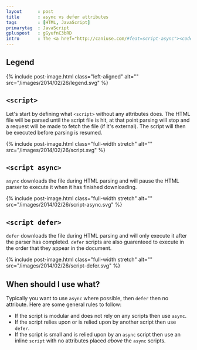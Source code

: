 ```yaml
---
layout      : post
title       : async vs defer attributes
tags        : [HTML, JavaScript]
primarytag  : JavaScript
gpluspost   : gGyufnC3bRD
intro       : The <a href="http://caniuse.com/#feat=script-async"><code>async</code></a> and <a href="http://caniuse.com/script-defer"><code>defer</code></a> attributes for the <code>&lt;script&gt;</code> element have great support now, so it's time to learn exactly what they do!
---
```


## Legend

{% include post-image.html class="left-aligned" alt="" src="/images/2014/02/26/legend.svg" %}

<div class="clear"><!----></div>



## `<script>`

Let's start by defining what `<script>` without any attributes does. The HTML file will be parsed until the script file is hit, at that point parsing will stop and a request will be made to fetch the file (if it's external). The script will then be executed before parsing is resumed.

{% include post-image.html class="full-width stretch" alt="" src="/images/2014/02/26/script.svg" %}



## `<script async>`

`async` downloads the file during HTML parsing and will pause the HTML parser to execute it when it has finished downloading.

{% include post-image.html class="full-width stretch" alt="" src="/images/2014/02/26/script-async.svg" %}



## `<script defer>`

`defer` downloads the file during HTML parsing and will only execute it after the parser has completed. `defer` scripts are also guarenteed to execute in the order that they appear in the document.

{% include post-image.html class="full-width stretch" alt="" src="/images/2014/02/26/script-defer.svg" %}



## When should I use what?

Typically you want to use `async` where possible, then `defer` then no attribute. Here are some general rules to follow:

- If the script is modular and does not rely on any scripts then use `async`.
- If the script relies upon or is relied upon by another script then use `defer`.
- If the script is small and is relied upon by an `async` script then use an inline `script` with no attributes placed *above* the `async` scripts.
